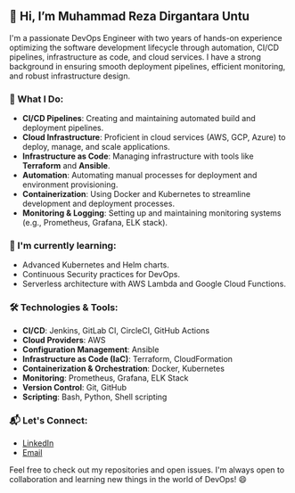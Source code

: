 ## 👋 Hi, I’m Muhammad Reza Dirgantara Untu

I'm a passionate DevOps Engineer with two years of hands-on experience optimizing the software development lifecycle through automation, CI/CD pipelines, infrastructure as code, and cloud services. I have a strong background in ensuring smooth deployment pipelines, efficient monitoring, and robust infrastructure design.

### 🚀 What I Do:
- **CI/CD Pipelines**: Creating and maintaining automated build and deployment pipelines.
- **Cloud Infrastructure**: Proficient in cloud services (AWS, GCP, Azure) to deploy, manage, and scale applications.
- **Infrastructure as Code**: Managing infrastructure with tools like **Terraform** and **Ansible**.
- **Automation**: Automating manual processes for deployment and environment provisioning.
- **Containerization**: Using Docker and Kubernetes to streamline development and deployment processes.
- **Monitoring & Logging**: Setting up and maintaining monitoring systems (e.g., Prometheus, Grafana, ELK stack).
  
### 🌱 I'm currently learning:
- Advanced Kubernetes and Helm charts.
- Continuous Security practices for DevOps.
- Serverless architecture with AWS Lambda and Google Cloud Functions.

### 🛠️ Technologies & Tools:
- **CI/CD**: Jenkins, GitLab CI, CircleCI, GitHub Actions
- **Cloud Providers**: AWS
- **Configuration Management**: Ansible
- **Infrastructure as Code (IaC)**: Terraform, CloudFormation
- **Containerization & Orchestration**: Docker, Kubernetes
- **Monitoring**: Prometheus, Grafana, ELK Stack
- **Version Control**: Git, GitHub
- **Scripting**: Bash, Python, Shell scripting


### 📬 Let's Connect:
- [LinkedIn](https://www.linkedin.com/in/rezadirgantara)
- [Email](rezadirgantara91@gmail.com)

Feel free to check out my repositories and open issues. I'm always open to collaboration and learning new things in the world of DevOps! 😄

